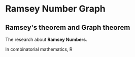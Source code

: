 # Ramsey Number Graph

## Ramsey's theorem and Graph theorem

The research about **Ramsey Numbers**.

In combinatorial mathematics, R